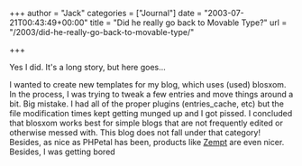 +++
author = "Jack"
categories = ["Journal"]
date = "2003-07-21T00:43:49+00:00"
title = "Did he really go back to Movable Type?"
url = "/2003/did-he-really-go-back-to-movable-type/"

+++

Yes I did. It's a long story, but here goes&#8230;

I wanted to create new templates for my blog, which uses (used) blosxom. In the process, I was trying to tweak a few entries and move things around a bit. Big mistake. I had all of the proper plugins (entries_cache, etc) but the file modification times kept getting munged up and I got pissed. I concluded that blosxom works best for simple blogs that are not frequently edited or otherwise messed with. This blog does not fall under that category! Besides, as nice as PHPetal has been, products like [Zempt][1] are even nicer. Besides, I was getting bored

 [1]: http://www.zempt.com